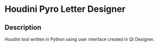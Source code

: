 # Houdini Pyro Letter Designer
## Description

Houdini tool written in Python using user interface created in Qt Designer. 


